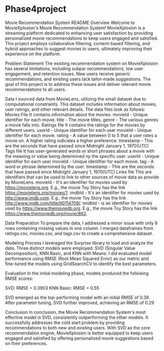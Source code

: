 # Phase4project
Movie Recommendation System README
Overview
Welcome to MovieXplosion's Movie Recommendation System! MovieXplosion is a streaming platform dedicated to enhancing user satisfaction by providing personalized movie recommendations to keep users engaged and satisfied. This project employs collaborative filtering, content-based filtering, and hybrid approaches to suggest movies to users, ultimately improving their experience on the platform.

Problem Statement
The existing recommendation system on MovieXplosion has several limitations, including subpar recommendations, low user engagement, and retention issues. New users receive generic recommendations, and existing users lack tailor-made suggestions. The goal of this project is to address these issues and deliver relevant movie recommendations to all users.

Data
I sourced data from MovieLens, utilizing the small dataset due to computational constraints. This dataset includes information about movies, user ratings, and other relevant details.
The data files look as follows:
Movies File
It contains information about the movies.
movieId - Unique identifier for each movie.
title - The movie titles.
genre - The various genres a movie falls into.
Ratings file
It contains the ratings for the movies by different users.
userId - Unique identifier for each user
movieId - Unique identifier for each movie.
rating - A value between 0 to 5 that a user rates a movie on. A higher rating indicates a higher preference.
timestamp - This are the seconds that have passed since Midnight January 1, 1970(UTC)
Tags file
It has user-generated words or short phrases about a movie with the meaning or value being determined ny the specific user.
userId - Unique identifier for each user
movieId - Unique identifier for each movie.
tag - A word or phrase determined by the user.
timestamp - This are the seconds that have passed since Midnight January 1, 1970(UTC)
Links file
This are identifiers that can be used to link to other sources of movie data as provide by MovieLens.
movieId - It's an identifier for movies used by https://movielens.org. E.g., the movie Toy Story has the link https://movielens.org/movies/1.
imdbId - It's an identifier for movies used by http://www.imdb.com. E.g., the movie Toy Story has the link http://www.imdb.com/title/tt0114709/.
tmdbId - is an identifier for movies used by https://www.themoviedb.org. E.g., the movie Toy Story has the link https://www.themoviedb.org/movie/862.

Data Preparation
To prepare the data, I addressed a minor issue with only 8 rows containing missing values in one column. I merged dataframes from ratings.csv, movies.csv, and tags.csv to create a comprehensive dataset.

Modeling Process
I leveraged the Surprise library to load and analyze the data. Three distinct models were employed: SVD (Singular Value Decomposition), KNN Basic, and KNN with Means. I did evaluated model performance using RMSE (Root Mean Squared Error) as our metric and fine-tuned the models using GridSearchCV to identify the best parameters.

Evaluation
In the initial modeling phase, models produced the following RMSE scores:

SVD: RMSE = 0.3903
KNN Basic: RMSE = 0.55

SVD emerged as the top-performing model with an initial RMSE of 0.39. After parameter tuning, SVD further improved, achieving an RMSE of 0.29

Conclusion
In conclusion, the Movie Recommendation System's most effective model is SVD, consistently outperforming the other models. It successfully addresses the cold start problem by providing recommendations to both new and existing users. With SVD as the core recommendation engine, MovieXplosion is better equipped to keep users engaged and satisfied by offering personalized movie suggestions based on their preferences.
